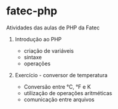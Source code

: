 # fatec-php
Atividades das aulas de PHP da Fatec

1. Introdução ao PHP
    - criação de variáveis
    - sintaxe
    - operações
  
2. Exercício - conversor de temperatura
    - Conversão entre °C, °F e K
    - utilização de operações aritméticas
    - comunicação entre arquivos
